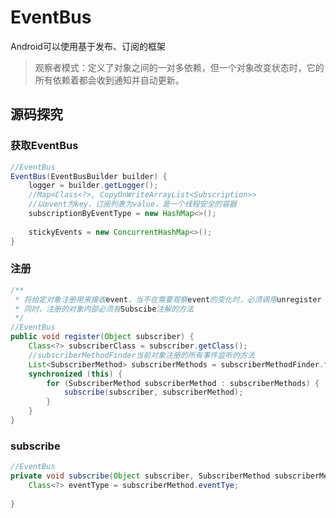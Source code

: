 # EventBus

Android可以使用基于发布、订阅的框架

> 观察者模式：定义了对象之间的一对多依赖，但一个对象改变状态时，它的所有依赖着都会收到通知并自动更新。

## 源码探究

### 获取EventBus

```java
//EventBus
EventBus(EventBusBuilder builder) {
    logger = builder.getLogger();
    //Map<Class<?>, CopyOnWriteArrayList<Subscription>>
    //以event为key，订阅列表为value，是一个线程安全的容器
    subscriptionByEventType = new HashMap<>();
    
    stickyEvents = new ConcurrentHashMap<>();
}
```

### 注册

```java
/**
 * 将给定对象注册用来接收event，当不在需要观察event的变化时，必须调用unregister
 * 同时，注册的对象内部必须有Subscibe注解的方法
 */
//EventBus
public void register(Object subscriber) {
    Class<?> subscriberClass = subscriber.getClass();
    //subscriberMethodFinder当前对象注册的所有事件监听的方法
    List<SubscriberMethod> subscriberMethods = subscriberMethodFinder.findSubscriberMethods(subscriberClass);
    synchronized (this) {
        for (SubscriberMethod subscriberMethod : subscriberMethods) {
            subscribe(subscriber, subscriberMethod);
        }
    }
}
```

### subscribe

```java
//EventBus
private void subscribe(Object subscriber, SubscriberMethod subscriberMethod) {
    Class<?> eventType = subscriberMethod.eventTye;
    
}
```
